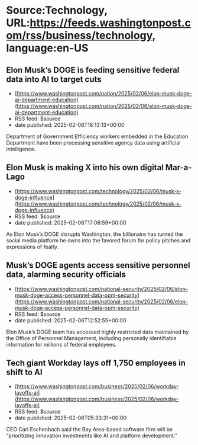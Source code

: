 # Source:Technology, URL:https://feeds.washingtonpost.com/rss/business/technology, language:en-US

## Elon Musk’s DOGE is feeding sensitive federal data into AI to target cuts
 - [https://www.washingtonpost.com/nation/2025/02/06/elon-musk-doge-ai-department-education](https://www.washingtonpost.com/nation/2025/02/06/elon-musk-doge-ai-department-education)
 - RSS feed: $source
 - date published: 2025-02-06T18:13:13+00:00

Department of Government Efficiency workers embedded in the Education Department have been processing sensitive agency data using artificial intelligence.

## Elon Musk is making X into his own digital Mar-a-Lago
 - [https://www.washingtonpost.com/technology/2025/02/06/musk-x-doge-influence](https://www.washingtonpost.com/technology/2025/02/06/musk-x-doge-influence)
 - RSS feed: $source
 - date published: 2025-02-06T17:06:59+00:00

As Elon Musk’s DOGE disrupts Washington, the billionaire has turned the social media platform he owns into the favored forum for policy pitches and expressions of fealty.

## Musk’s DOGE agents access sensitive personnel data, alarming security officials
 - [https://www.washingtonpost.com/national-security/2025/02/06/elon-musk-doge-access-personnel-data-opm-security](https://www.washingtonpost.com/national-security/2025/02/06/elon-musk-doge-access-personnel-data-opm-security)
 - RSS feed: $source
 - date published: 2025-02-06T12:52:55+00:00

Elon Musk’s DOGE team has accessed highly restricted data maintained by the Office of Personnel Management, including personally identifiable information for millions of federal employees.

## Tech giant Workday lays off 1,750 employees in shift to AI
 - [https://www.washingtonpost.com/business/2025/02/06/workday-layoffs-ai](https://www.washingtonpost.com/business/2025/02/06/workday-layoffs-ai)
 - RSS feed: $source
 - date published: 2025-02-06T05:33:31+00:00

CEO Carl Eschenbach said the Bay Area-based software firm will be “prioritizing innovation investments like AI and platform development.”

